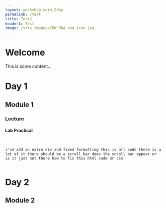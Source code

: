 ```yaml
---
layout: workshop_main_2day
permalink: /test
title: Test2
header1: Test
image: /site_images/CBW_RNA_seq_icon.jpg
---
```


# Welcome

This is some content...

# Day 1

## Module 1

### Lecture

#### Lab Practical


<div style="overflow:scroll">


```

i've add an extra div and fixed formatting this is all code there is a lot of it there should be a scroll bar does the scroll bar appear or is it just not there how to fix this html code or css

```


</div>



# Day 2

## Module 2
